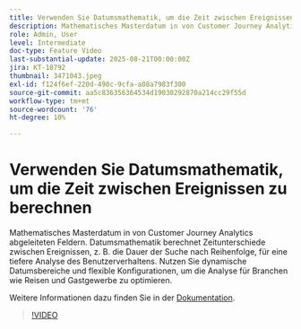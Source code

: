 ```yaml
---
title: Verwenden Sie Datumsmathematik, um die Zeit zwischen Ereignissen zu berechnen
description: Mathematisches Masterdatum in von Customer Journey Analytics abgeleiteten Feldern.
role: Admin, User
level: Intermediate
doc-type: Feature Video
last-substantial-update: 2025-08-21T00:00:00Z
jira: KT-18792
thumbnail: 3471043.jpeg
exl-id: f124f6ef-220d-498c-9cfa-a08a7983f300
source-git-commit: aa5c836356364534d19030292870a214cc29f55d
workflow-type: tm+mt
source-wordcount: '76'
ht-degree: 10%

---
```


# Verwenden Sie Datumsmathematik, um die Zeit zwischen Ereignissen zu berechnen

Mathematisches Masterdatum in von Customer Journey Analytics abgeleiteten Feldern. Datumsmathematik berechnet Zeitunterschiede zwischen Ereignissen, z. B. die Dauer der Suche nach Reihenfolge, für eine tiefere Analyse des Benutzerverhaltens. Nutzen Sie dynamische Datumsbereiche und flexible Konfigurationen, um die Analyse für Branchen wie Reisen und Gastgewerbe zu optimieren.

Weitere Informationen dazu finden Sie in der [Dokumentation](https://experienceleague.adobe.com/de/docs/analytics-platform/using/cja-dataviews/derived-fields).

>[!VIDEO](https://video.tv.adobe.com/v/3471043/?learn=on)
